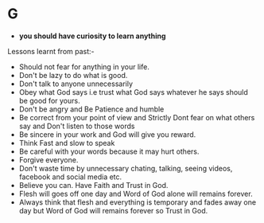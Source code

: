 # G
- **you should have curiosity to learn anything**

Lessons learnt from past:-
- Should not fear for anything in your life.
- Don't be lazy to do what is good.
- Don't talk to anyone unnecessarily
- Obey what God says i.e trust what God says whatever he says should be good for yours.
- Don't be angry and Be Patience and humble
- Be correct from your point of view and Strictly Dont fear on what others say and Don't listen to those words
- Be sincere in your work and God will give you reward.
- Think Fast and slow to speak
- Be careful with your words because it may hurt others.
- Forgive everyone.
- Don't waste time by unnecessary chating, talking, seeing videos, facebook and social media etc.
- Believe you can. Have Faith and Trust in God.
- Flesh will goes off one day and Word of God alone will remains forever.
- Always think that flesh and everything is temporary and fades away one day but Word of God will remains forever so Trust in God.
